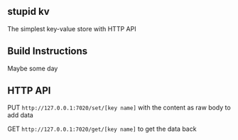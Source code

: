 stupid kv
-------------------

The simplest key-value store with HTTP API

## Build Instructions

Maybe some day

## HTTP API

PUT `http://127.0.0.1:7020/set/[key name]` with the content as raw body to add data

GET `http://127.0.0.1:7020/get/[key name]` to get the data back